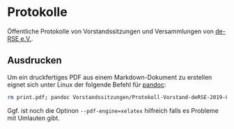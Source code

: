 # Protokolle

Öffentliche Protokolle von Vorstandssitzungen und Versammlungen von [de-RSE e.V.](https://www.de-rse.org/).

## Ausdrucken

Um ein druckfertiges PDF aus einem Markdown-Dokument zu erstellen eignet sich unter Linux der folgende Befehl für [pandoc](https://pandoc.org/):

```bash
rm print.pdf; pandoc Vorstandssitzungen/Protokoll-Vorstand-deRSE-2019-05-17.md -V geometry:margin=2.5cm -o print.pdf
```

Ggf. ist noch die Optinon `--pdf-engine=xelatex` hilfreich falls es Probleme mit Umlauten gibt.
